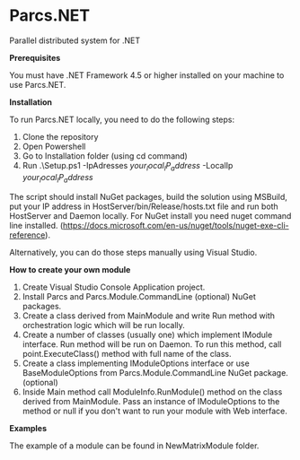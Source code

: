 # Parcs.NET
Parallel distributed system for .NET

<b>Prerequisites</b>

You must have .NET Framework 4.5 or higher installed on your machine to use Parcs.NET. 


<b>Installation</b>

To run Parcs.NET locally, you need to do the following steps:

1. Clone the repository 
2. Open Powershell
3. Go to Installation folder (using cd command)
4. Run .\Setup.ps1 -IpAdresses $your_local_IP_address$ -LocalIp $your_local_IP_address$

The script should install NuGet packages, build the solution using MSBuild, put your IP address in HostServer/bin/Release/hosts.txt file and run both HostServer and Daemon locally. For NuGet install you need nuget command line installed. (https://docs.microsoft.com/en-us/nuget/tools/nuget-exe-cli-reference).

Alternatively, you can do those steps manually using Visual Studio.

<b>How to create your own module</b>
1. Create Visual Studio Console Application project.
2. Install Parcs and Parcs.Module.CommandLine (optional) NuGet packages.
3. Create a class derived from MainModule and write Run method with orchestration logic which will be run locally.
4. Create a number of classes (usually one) which implement IModule interface. Run method will be run on Daemon. To run this method, call point.ExecuteClass() method with full name of the class.
5. Create a class implementing IModuleOptions interface or use BaseModuleOptions from Parcs.Module.CommandLine NuGet package. (optional)
6. Inside Main method call ModuleInfo.RunModule() method on the class derived from MainModule. Pass an instance of IModuleOptions to the method or null if you don't want to run your module with Web interface.

<b>Examples</b>

The example of a module can be found in NewMatrixModule folder.
